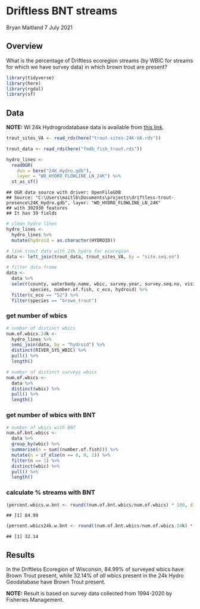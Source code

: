 Driftless BNT streams
================
Bryan Maitland
7 July 2021

## Overview

What is the percentage of Driftless ecoregion streams (by WBIC for
streams for which we have survey data) in which brown trout are present?

``` r
library(tidyverse)
library(here)
library(rgdal)  
library(sf)
```

## Data

**NOTE:** WI 24k Hydrogrodatabase data is available from [this
link](https://data-wi-dnr.opendata.arcgis.com/datasets/wi-dnr::24k-hydro-flowlines-rivers-streams/about).

``` r
trout_sites_VA <- read_rds(here("trout-sites-24K-VA.rds"))

trout_data <- read_rds(here("fmdb_fish_trout.rds"))

hydro_lines <- 
  readOGR(
    dsn = here("24K_Hydro.gdb"), 
    layer = "WD_HYDRO_FLOWLINE_LN_24K") %>% 
  st_as_sf()
```

    ## OGR data source with driver: OpenFileGDB 
    ## Source: "C:\Users\maitlb\Documents\projects\driftless-trout-presence\24K_Hydro.gdb", layer: "WD_HYDRO_FLOWLINE_LN_24K"
    ## with 302930 features
    ## It has 39 fields

``` r
# clean hydro lines
hydro_lines <- 
  hydro_lines %>% 
  mutate(hydroid = as.character(HYDROID))

# link trout data with 24k hydro for ecoregion
data <- left_join(trout_data, trout_sites_VA, by = "site.seq.no")

# filter data frame
data <- 
  data %>% 
  select(county, waterbody.name, wbic, survey.year, survey.seq.no, visit.fish.seq.no, 
         species, number.of.fish, c_eco, hydroid) %>% 
  filter(c_eco == "52") %>% 
  filter(species == "brown_trout")
```

### get number of wbics

``` r
# number of distinct wbics
num.of.wbics.24k <- 
  hydro_lines %>% 
  semi_join(data, by = "hydroid") %>% 
  distinct(RIVER_SYS_WBIC) %>% 
  pull() %>% 
  length()
```

``` r
# number of distinct surveys wbics
num.of.wbics <- 
  data %>% 
  distinct(wbic) %>% 
  pull() %>% 
  length()
```

### get number of wbics with BNT

``` r
# number of wbics with BNT
num.of.bnt.wbics <-
  data %>% 
  group_by(wbic) %>% 
  summarise(n = sum((number.of.fish))) %>% 
  mutate(n = if_else(n == 0, 0, 1)) %>% 
  filter(n == 1) %>% 
  distinct(wbic) %>% 
  pull() %>% 
  length()
```

### calculate % streams with BNT

``` r
(percent.wbics.w.bnt <- round((num.of.bnt.wbics/num.of.wbics) * 100, digits = 2))
```

    ## [1] 84.99

``` r
(percent.wbics24k.w.bnt <- round((num.of.bnt.wbics/num.of.wbics.24k) * 100, digits = 2) )
```

    ## [1] 32.14

## Results

In the Driftless Ecoregion of Wisconsin, 84.99% of surveyed wbics have
Brown Trout present, while 32.14% of *all* wbics present in the 24k
Hydro Geodatabase have Brown Trout present.

**NOTE:** Result is based on survey data collected from 1994-2020 by
Fisheries Management.
